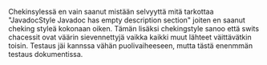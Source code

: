 Chekinsylessä en vain saanut mistään selvyyttä mitä tarkottaa "JavadocStyle	Javadoc has empty description section" joiten en saanut cheking styleä kokonaan oiken. Tämän lisäksi chekingstyle sanoo että swits chacessit ovat väärin sievennettyjä vaikka kaikki muut lähteet väittävätkin toisin. Testaus jäi kannssa vähän puolivaiheeseen, mutta tästä enenmmän testaus dokumentissa.
